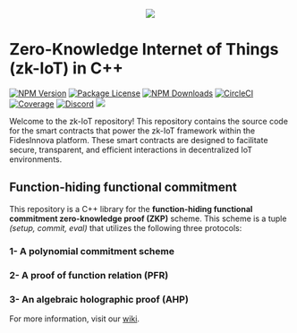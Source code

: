 <p align="center">
  <a href="http://fidesonnova.io/" target="blank"><img src="https://fidesinnova.io/Download/logo/g-c-zk-c.png" /></a>
</p>



# Zero-Knowledge Internet of Things (zk-IoT) in C++

<a href="https://www.npmjs.com/~nestjscore" target="_blank"><img src="https://img.shields.io/npm/v/@nestjs/core.svg" alt="NPM Version" /></a>
<a href="https://www.npmjs.com/~nestjscore" target="_blank"><img src="https://img.shields.io/npm/l/@nestjs/core.svg" alt="Package License" /></a>
<a href="https://www.npmjs.com/~nestjscore" target="_blank"><img src="https://img.shields.io/npm/dm/@nestjs/common.svg" alt="NPM Downloads" /></a>
<a href="https://circleci.com/gh/nestjs/nest" target="_blank"><img src="https://img.shields.io/circleci/build/github/nestjs/nest/master" alt="CircleCI" /></a>
<a href="https://coveralls.io/github/nestjs/nest?branch=master" target="_blank"><img src="https://coveralls.io/repos/github/nestjs/nest/badge.svg?branch=master#9" alt="Coverage" /></a>
<a href="https://discord.com/invite/NQdM6JGwcs" target="_blank"><img src="https://img.shields.io/badge/discord-online-brightgreen.svg" alt="Discord"/></a>
<a href="https://twitter.com/FidesInnova" target="_blank"><img src="https://img.shields.io/twitter/follow/nestframework.svg?style=social&label=Follow"></a>


 Welcome to the zk-IoT repository! This repository contains the source code for the smart contracts that power the zk-IoT framework within the FidesInnova platform. These smart contracts are designed to facilitate secure, transparent, and efficient interactions in decentralized IoT environments.

## Function-hiding functional commitment
This repository is a C++ library for the **function-hiding functional commitment zero-knowledge proof (ZKP)** scheme. This scheme is a tuple _(setup, commit, eval)_ that utilizes the following three protocols:
### 1- A polynomial commitment scheme
### 2- A proof of function relation (PFR)
### 3- An algebraic holographic proof (AHP)

For more information, visit our [wiki](https://fidesinnova-1.gitbook.io/fidesinnova-docs/zero-knowledge-proof-zkp-scheme).
